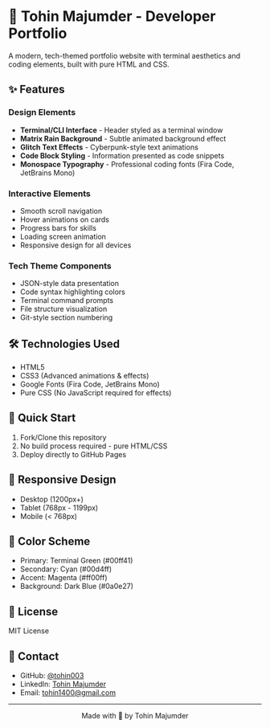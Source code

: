 # 🚀 Tohin Majumder - Developer Portfolio

A modern, tech-themed portfolio website with terminal aesthetics and coding elements, built with pure HTML and CSS.

## ✨ Features

### Design Elements
- **Terminal/CLI Interface** - Header styled as a terminal window
- **Matrix Rain Background** - Subtle animated background effect
- **Glitch Text Effects** - Cyberpunk-style text animations
- **Code Block Styling** - Information presented as code snippets
- **Monospace Typography** - Professional coding fonts (Fira Code, JetBrains Mono)

### Interactive Elements
- Smooth scroll navigation
- Hover animations on cards
- Progress bars for skills
- Loading screen animation
- Responsive design for all devices

### Tech Theme Components
- JSON-style data presentation
- Code syntax highlighting colors
- Terminal command prompts
- File structure visualization
- Git-style section numbering

## 🛠️ Technologies Used
- HTML5
- CSS3 (Advanced animations & effects)
- Google Fonts (Fira Code, JetBrains Mono)
- Pure CSS (No JavaScript required for effects)

## 🚀 Quick Start

1. Fork/Clone this repository
2. No build process required - pure HTML/CSS
3. Deploy directly to GitHub Pages

## 📱 Responsive Design
- Desktop (1200px+)
- Tablet (768px - 1199px)
- Mobile (< 768px)

## 🎨 Color Scheme
- Primary: Terminal Green (#00ff41)
- Secondary: Cyan (#00d4ff)
- Accent: Magenta (#ff00ff)
- Background: Dark Blue (#0a0e27)

## 📄 License
MIT License

## 📧 Contact
- GitHub: [@tohin003](https://github.com/tohin003)
- LinkedIn: [Tohin Majumder](https://www.linkedin.com/in/tohin-majumder-7a6139270/)
- Email: tohin1400@gmail.com

---
<div align="center">
  Made with 💚 by Tohin Majumder
</div>
